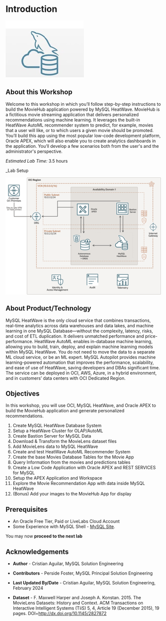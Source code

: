 # Introduction

![mysql heatwave](./images/mysql-heatwave-logo.jpg "mysql heatwave")

## About this Workshop

Welcome to this workshop in which you’ll follow step-by-step instructions to build the MovieHub application powered by MySQL HeatWave. MovieHub is a fictitious movie streaming application that delivers personalized recommendations using machine learning. It leverages the built-in HeatWave AutoML recommender system to predict, for example, movies that a user will like, or to which users a given movie should be promoted. You’ll build this app using the most popular low-code development platform, Oracle APEX, which will also enable you to create analytics dashboards in the application. You’ll develop a few scenarios both from the user's and the administrator's perspective.

_Estimated Lab Time:_ 3.5 hours

_Lab Setup

![heatwave architecture](./images/heatwave-bastion-architecture-compute.png "heatwave bastion -architecture compute ")

## About Product/Technology

MySQL HeatWave is the only cloud service that combines transactions, real-time analytics across data warehouses and data lakes, and machine learning in one MySQL Database—without the complexity, latency, risks, and cost of ETL duplication. It delivers unmatched performance and price-performance. HeatWave AutoML enables in-database machine learning, allowing you to build, train, deploy, and explain machine learning models within MySQL HeatWave. You do not need to move the data to a separate ML cloud service, or be an ML expert. MySQL Autopilot provides machine learning-powered automation that improves the performance, scalability, and ease of use of HeatWave, saving developers and DBAs significant time. The service can be deployed in OCI, AWS, Azure, in a hybrid environment, and in customers’ data centers with OCI Dedicated Region.

## Objectives

In this workshop, you will use OCI, MySQL HeatWave, and Oracle APEX to build the MovieHub application and generate personalized recommendations.

1. Create MySQL HeatWave Database System
2. Setup a HeatWave Cluster for OLAP/AutoML
3. Create Bastion Server for MySQL Data
4. Download & Transform the MovieLens dataset files
5. Add MovieLens data to MySQL HeatWave
6. Create and test HeatWave AutoML Recommender System
7. Create the base Movies Database Tables for the Movie App
8. Query Information from the movies and predictions tables
9. Create a Low Code Application with Oracle APEX and REST SERVICES for MySQL
10. Setup the APEX Application and Workspace
11. Explore the Movie Recommendation App with data inside MySQL HeatWave
12. (Bonus) Add your images to the MovieHub App for display

## Prerequisites

- An Oracle Free Tier, Paid or LiveLabs Cloud Account
- Some Experience with MySQL Shell - [MySQL Site](https://dev.MySQL.com/doc/MySQL-shell/8.0/en/).

You may now **proceed to the next lab**

## Acknowledgements

- **Author** - Cristian Aguilar, MySQL Solution Engineering
- **Contributors** - Perside Foster, MySQL Principal Solution Engineering
- **Last Updated By/Date** - Cristian Aguilar, MySQL Solution Engineering, February 2024

- **Dataset** - F. Maxwell Harper and Joseph A. Konstan. 2015. The MovieLens Datasets:
History and Context. ACM Transactions on Interactive Intelligent
Systems (TiiS) 5, 4, Article 19 (December 2015), 19 pages.
DOI=http://dx.doi.org/10.1145/2827872